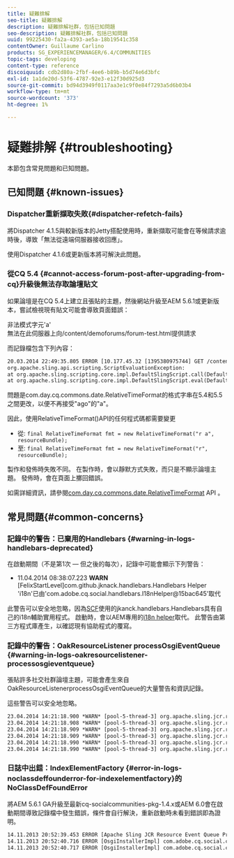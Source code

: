 ```yaml
---
title: 疑難排解
seo-title: 疑難排解
description: 疑難排解社群，包括已知問題
seo-description: 疑難排解社群，包括已知問題
uuid: 99225430-fa2a-4393-ae5a-18b19541c358
contentOwner: Guillaume Carlino
products: SG_EXPERIENCEMANAGER/6.4/COMMUNITIES
topic-tags: developing
content-type: reference
discoiquuid: cdb2d80a-2fbf-4ee6-b89b-b5d74e6d3bfc
exl-id: 1a1de20d-53f6-4787-92e3-e12f30d925d3
source-git-commit: bd94d3949f0117aa3e1c9f0e84f7293a5d6b03b4
workflow-type: tm+mt
source-wordcount: '373'
ht-degree: 1%

---
```


# 疑難排解 {#troubleshooting}

本節包含常見問題和已知問題。

## 已知問題 {#known-issues}

### Dispatcher重新擷取失敗{#dispatcher-refetch-fails}

將Dispatcher 4.1.5與較新版本的Jetty搭配使用時，重新擷取可能會在等候請求逾時後，導致「無法從遠端伺服器接收回應」。

使用Dispatcher 4.1.6或更新版本將可解決此問題。

### 從CQ 5.4 {#cannot-access-forum-post-after-upgrading-from-cq}升級後無法存取論壇貼文

如果論壇是在CQ 5.4上建立且張貼的主題，然後網站升級至AEM 5.6.1或更新版本，嘗試檢視現有貼文可能會導致頁面錯誤：

非法模式字元&#39;a&#39;\
無法在此伺服器上向/content/demoforums/forum-test.html提供請求

而記錄檔包含下列內容：

```xml
20.03.2014 22:49:35.805 ERROR [10.177.45.32 [1395380975744] GET /content/demoforums/forum-test.html HTTP/1.1] com.day.cq.wcm.tags.IncludeTag Error while executing script content.jsp
org.apache.sling.api.scripting.ScriptEvaluationException: 
at org.apache.sling.scripting.core.impl.DefaultSlingScript.call(DefaultSlingScript.java:388)
at org.apache.sling.scripting.core.impl.DefaultSlingScript.eval(DefaultSlingScript.java:171)
```

問題是com.day.cq.commons.date.RelativeTimeFormat的格式字串在5.4和5.5之間更改，以便不再接受&quot;ago&quot;的&quot;a&quot;。

因此，使用RelativeTimeFormat()API的任何程式碼都需要變更

* 從: `final RelativeTimeFormat fmt = new RelativeTimeFormat("r a", resourceBundle);`
* 至: `final RelativeTimeFormat fmt = new RelativeTimeFormat("r", resourceBundle);`

製作和發佈時失敗不同。 在製作時，會以靜默方式失敗，而只是不顯示論壇主題。 發佈時，會在頁面上擲回錯誤。

如需詳細資訊，請參閱[com.day.cq.commons.date.RelativeTimeFormat](https://helpx.adobe.com/experience-manager/6-4/sites/developing/using/reference-materials/javadoc/com/day/cq/commons/date/RelativeTimeFormat.html) API 。

## 常見問題{#common-concerns}

### 記錄中的警告：已棄用的Handlebars {#warning-in-logs-handlebars-deprecated}

在啟動期間（不是第1次 — 但之後的每次），記錄中可能會顯示下列警告：

* 11.04.2014 08:38:07.223 **WARN** [FelixStartLevel]com.github.jknack.handlebars.Handlebars Helper &#39;i18n&#39;已由&#39;com.adobe.cq.social.handlebars.I18nHelper@15bac645&#39;取代

此警告可以安全地忽略，因為[SCF](scf.md#handlebarsjavascripttemplatinglanguage)使用的jkanck.handlebars.Handlebars具有自己的i18n輔助實用程式。 啟動時，會以AEM專用的[i18n helper](handlebars-helpers.md#i-n)取代。 此警告由第三方程式庫產生，以確認現有協助程式的覆寫。

### 記錄中的警告：OakResourceListener processOsgiEventQueue {#warning-in-logs-oakresourcelistener-processosgieventqueue}

張貼許多社交社群論壇主題，可能會產生來自OakResourceListenerprocessOsgiEventQueue的大量警告和資訊記錄。

這些警告可以安全地忽略。

```xml
23.04.2014 14:21:18.900 *WARN* [pool-5-thread-3] org.apache.sling.jcr.resource.internal.OakResourceListener processOsgiEventQueue: Resource at /var/search-collections/ugc-sc/_m.frq/jcr:content not found, which is not expected for an added or modified node
23.04.2014 14:21:18.908 *WARN* [pool-5-thread-3] org.apache.sling.jcr.resource.internal.OakResourceListener processOsgiEventQueue: Resource at /var/search-collections/ugc-sc/_m.prx/jcr:content not found, which is not expected for an added or modified node
23.04.2014 14:21:18.909 *WARN* [pool-5-thread-3] org.apache.sling.jcr.resource.internal.OakResourceListener processOsgiEventQueue: Resource at /var/replication/data/1f799fb4-0aeb-4660-aadb-705657f16048/67/67699ab5-9d57-4c79-a755-2727ba9e6452/jcr:content not found, which is not expected for an added or modified node
23.04.2014 14:21:18.909 *WARN* [pool-5-thread-3] org.apache.sling.jcr.resource.internal.OakResourceListener processOsgiEventQueue: Resource at /var/replication/data/1f799fb4-0aeb-4660-aadb-705657f16048/67/67699ab5-9d57-4c79-a755-2727ba9e6452/jcr:content not found, which is not expected for an added or modified node
23.04.2014 14:21:18.990 *WARN* [pool-5-thread-3] org.apache.sling.jcr.resource.internal.OakResourceListener processOsgiEventQueue: Resource at /var/replication/data/1f799fb4-0aeb-4660-aadb-705657f16048/b9/b91f1690-87e8-41d8-a78e-cd2259f837c8/jcr:content not found, which is not expected for an added or modified node
23.04.2014 14:21:18.990 *WARN* [pool-5-thread-3] org.apache.sling.jcr.resource.internal.OakResourceListener processOsgiEventQueue: Resource at /var/replication/data/1f799fb4-0aeb-4660-aadb-705657f16048/b9/b91f1690-87e8-41d8-a78e-cd2259f837c8/jcr:content not found, which is not expected for an added or modified node
```

### 日誌中出錯：IndexElementFactory {#error-in-logs-noclassdeffounderror-for-indexelementfactory}的NoClassDefFoundError

將AEM 5.6.1 GA升級至最新cq-socialcommunities-pkg-1.4.x或AEM 6.0會在啟動期間導致記錄檔中發生錯誤，條件會自行解決，重新啟動時未看到錯誤即為證明。

```xml
14.11.2013 20:52:39.453 ERROR [Apache Sling JCR Resource Event Queue Processor for path '/'] com.adobe.cq.social.storage.index.impl.IndexService Error occurred while processing event java.util.ConcurrentModificationException
14.11.2013 20:52:40.716 ERROR [OsgiInstallerImpl] com.adobe.cq.social.cq-social-commons [CommentListProvider] Error during instantiation of the implementation object (java.lang.NoClassDefFoundError: com/adobe/cq/social/storage/index/IndexElementFactory) java.lang.NoClassDefFoundError: com/adobe/cq/social/storage/index/IndexElementFactory
14.11.2013 20:52:40.717 ERROR [OsgiInstallerImpl] com.adobe.cq.social.cq-social-commons [CommentListProvider] Failed creating the component instance; see log for reason
```
